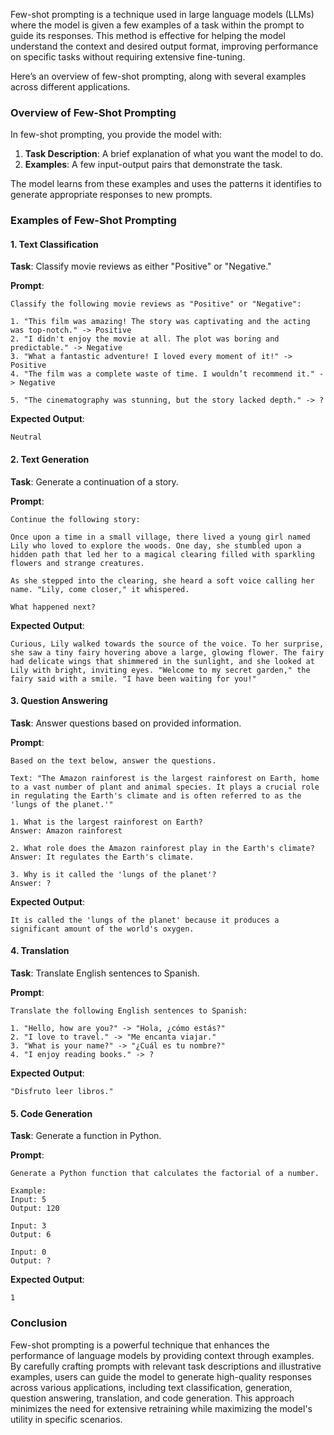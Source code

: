 Few-shot prompting is a technique used in large language models (LLMs) where the model is given a few examples of a task within the prompt to guide its responses. This method is effective for helping the model understand the context and desired output format, improving performance on specific tasks without requiring extensive fine-tuning.

Here’s an overview of few-shot prompting, along with several examples across different applications.

### Overview of Few-Shot Prompting

In few-shot prompting, you provide the model with:
1. **Task Description**: A brief explanation of what you want the model to do.
2. **Examples**: A few input-output pairs that demonstrate the task.

The model learns from these examples and uses the patterns it identifies to generate appropriate responses to new prompts.

### Examples of Few-Shot Prompting

#### 1. Text Classification

**Task**: Classify movie reviews as either "Positive" or "Negative."

**Prompt**:
```
Classify the following movie reviews as "Positive" or "Negative":

1. "This film was amazing! The story was captivating and the acting was top-notch." -> Positive
2. "I didn't enjoy the movie at all. The plot was boring and predictable." -> Negative
3. "What a fantastic adventure! I loved every moment of it!" -> Positive
4. "The film was a complete waste of time. I wouldn’t recommend it." -> Negative

5. "The cinematography was stunning, but the story lacked depth." -> ?
```

**Expected Output**:
```
Neutral
```

#### 2. Text Generation

**Task**: Generate a continuation of a story.

**Prompt**:
```
Continue the following story:

Once upon a time in a small village, there lived a young girl named Lily who loved to explore the woods. One day, she stumbled upon a hidden path that led her to a magical clearing filled with sparkling flowers and strange creatures. 

As she stepped into the clearing, she heard a soft voice calling her name. "Lily, come closer," it whispered. 

What happened next?
```

**Expected Output**:
```
Curious, Lily walked towards the source of the voice. To her surprise, she saw a tiny fairy hovering above a large, glowing flower. The fairy had delicate wings that shimmered in the sunlight, and she looked at Lily with bright, inviting eyes. "Welcome to my secret garden," the fairy said with a smile. "I have been waiting for you!"
```

#### 3. Question Answering

**Task**: Answer questions based on provided information.

**Prompt**:
```
Based on the text below, answer the questions.

Text: "The Amazon rainforest is the largest rainforest on Earth, home to a vast number of plant and animal species. It plays a crucial role in regulating the Earth's climate and is often referred to as the 'lungs of the planet.'"

1. What is the largest rainforest on Earth? 
Answer: Amazon rainforest

2. What role does the Amazon rainforest play in the Earth's climate?
Answer: It regulates the Earth's climate.

3. Why is it called the 'lungs of the planet'?
Answer: ?
```

**Expected Output**:
```
It is called the 'lungs of the planet' because it produces a significant amount of the world's oxygen.
```

#### 4. Translation

**Task**: Translate English sentences to Spanish.

**Prompt**:
```
Translate the following English sentences to Spanish:

1. "Hello, how are you?" -> "Hola, ¿cómo estás?"
2. "I love to travel." -> "Me encanta viajar."
3. "What is your name?" -> "¿Cuál es tu nombre?"
4. "I enjoy reading books." -> ?

```

**Expected Output**:
```
"Disfruto leer libros."
```

#### 5. Code Generation

**Task**: Generate a function in Python.

**Prompt**:
```
Generate a Python function that calculates the factorial of a number.

Example:
Input: 5
Output: 120

Input: 3
Output: 6

Input: 0
Output: ?
```

**Expected Output**:
```
1
```

### Conclusion

Few-shot prompting is a powerful technique that enhances the performance of language models by providing context through examples. By carefully crafting prompts with relevant task descriptions and illustrative examples, users can guide the model to generate high-quality responses across various applications, including text classification, generation, question answering, translation, and code generation. This approach minimizes the need for extensive retraining while maximizing the model's utility in specific scenarios.